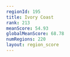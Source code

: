 ```yaml
---
regionId: 195
title: Ivory Coast
rank: 213
meanScore: 54.93
globalMeanScore: 68.78
numRegions: 220
layout: region_score
---
```

